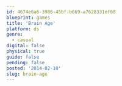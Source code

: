 ```yaml
---
id: 4674e6a6-3986-45bf-b669-a7628331ef08
blueprint: games
title: 'Brain Age'
platform: ds
genre:
  - casual
digital: false
physical: true
guide: false
pending: false
posted: '2014-02-10'
slug: brain-age
---
```

